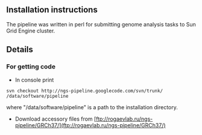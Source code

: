 ## Installation instructions ##

The pipeline was written in perl for submitting genome
analysis tasks to Sun Grid Engine cluster.


## Details ##

### For getting code ###
  * In console print
```
svn checkout http://ngs-pipeline.googlecode.com/svn/trunk/ /data/software/pipeline
```
where "/data/software/pipeline" is a path to the installation directory.
  * Download accessory files from [ftp://rogaevlab.ru/ngs-pipeline/GRCh37/](ftp://rogaevlab.ru/ngs-pipeline/GRCh37/)